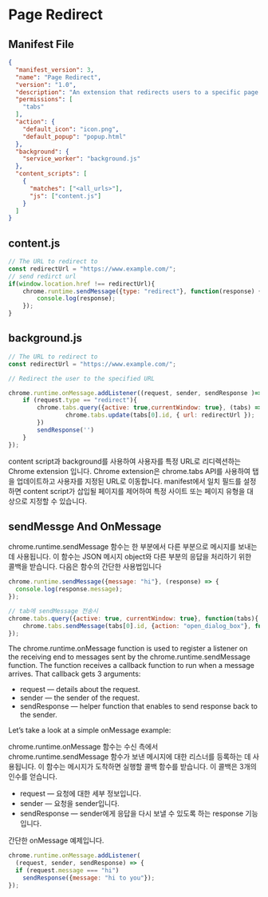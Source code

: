 # Page Redirect

## Manifest File
```json
{
  "manifest_version": 3,
  "name": "Page Redirect",
  "version": "1.0",
  "description": "An extension that redirects users to a specific page.",
  "permissions": [
    "tabs"
  ],
  "action": {
    "default_icon": "icon.png",
    "default_popup": "popup.html"
  },
  "background": {
    "service_worker": "background.js"
  },
  "content_scripts": [
    {
      "matches": ["<all_urls>"],
      "js": ["content.js"]
    }
  ]
}
```
## content.js
```javascript
// The URL to redirect to
const redirectUrl = "https://www.example.com/";
// send redirct url
if(window.location.href !== redirectUrl){
    chrome.runtime.sendMessage({type: "redirect"}, function(response) {
        console.log(response);
    });
}
```

## background.js
```javascript
// The URL to redirect to
const redirectUrl = "https://www.example.com/";

// Redirect the user to the specified URL

chrome.runtime.onMessage.addListener((request, sender, sendResponse )=> {
    if (request.type == "redirect"){
        chrome.tabs.query({active: true,currentWindow: true}, (tabs) => {
                chrome.tabs.update(tabs[0].id, { url: redirectUrl });
        })
        sendResponse('')
    }
});
```
content script과 background를 사용하여 사용자를 특정 URL로 리디렉션하는 Chrome extension 입니다. Chrome extension은 chrome.tabs API를 사용하여 탭을 업데이트하고 사용자를 지정된 URL로 이동합니다. manifest에서 일치 필드를 설정하면 content script가 삽입될 페이지를 제어하여 특정 사이트 또는 페이지 유형을 대상으로 지정할 수 있습니다.

## sendMessge And OnMessage

chrome.runtime.sendMessage 함수는 한 부분에서 다른 부분으로 메시지를 보내는 데 사용됩니다. 이 함수는 JSON 메시지 object와 다른 부분의 응답을 처리하기 위한 콜백을 받습니다. 다음은 함수의 간단한 사용법입니다

```javascript
chrome.runtime.sendMessage({message: "hi"}, (response) => {
  console.log(response.message);
});

// tab에 sendMessage 전송시
chrome.tabs.query({active: true, currentWindow: true}, function(tabs){
    chrome.tabs.sendMessage(tabs[0].id, {action: "open_dialog_box"}, function(response) {});  
});
```
The chrome.runtime.onMessage function is used to register a listener on the receiving end to messages sent by the chrome.runtime.sendMessage function. The function receives a callback function to run when a message arrives. That callback gets 3 arguments:

- request — details about the request.
- sender — the sender of the request.
- sendResponse — helper function that enables to send response back to the sender.

Let’s take a look at a simple onMessage example:

chrome.runtime.onMessage 함수는 수신 측에서 chrome.runtime.sendMessage 함수가 보낸 메시지에 대한 리스너를 등록하는 데 사용됩니다. 이 함수는 메시지가 도착하면 실행할 콜백 함수를 받습니다. 이 콜백은 3개의 인수를 얻습니다.

- request — 요청에 대한 세부 정보입니다.
- sender — 요청을 sender입니다.
- sendResponse — sender에게 응답을 다시 보낼 수 있도록 하는 response 기능입니다.

간단한 onMessage 예제입니다.

```javascript
chrome.runtime.onMessage.addListener(
  (request, sender, sendResponse) => {
  if (request.message === "hi")
    sendResponse({message: "hi to you"});
});
```